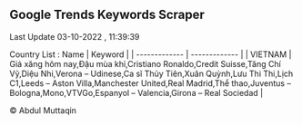 

## Google Trends Keywords Scraper 
 
Last Update 03-10-2022 , 11:39:39

Country List :
 Name  | Keyword |
| ------------- | ------------- |
| VIETNAM | Giá xăng hôm nay,Đậu mùa khỉ,Cristiano Ronaldo,Credit Suisse,Tăng Chí Vỹ,Diệu Nhi,Verona – Udinese,Ca sĩ Thủy Tiên,Xuân Quỳnh,Lưu Thi Thi,Lịch C1,Leeds – Aston Villa,Manchester United,Real Madrid,Thể thao,Juventus – Bologna,Mono,VTVGo,Espanyol – Valencia,Girona – Real Sociedad |



© Abdul Muttaqin 
